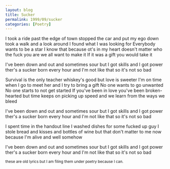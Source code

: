 ```yaml
---
layout: blog
title: Sucker
permalink: 1999/09/sucker
categories: [Poetry]
---
```


I took a ride past the edge of town
stopped the car and put my ego down
took a walk and a look around
I found what I was looking for
Everybody wants to be a star
I know that because ot's in my heart
doesn't matter who the fuck you are
we all want to make it
If it was a gift you would take it

I've been down and out and sometimes sour
but I got skills and I got power
ther's a sucker born every hour 
and I'm not like that
so it's not so bad

Survival is the only teacher
whiskey's good but love is sweeter
I'm on time when I go to meet her
and I try to bring a gift
No one wants to go unwanted
No one starts to not get started
If you've been in love you've been broken-hearted
but time keeps on picking up speed
and we learn from the ways we bleed

I've been down and out and sometimes sour
but I got skills and I got power
ther's a sucker born every hour 
and I'm not like that
so it's not so bad

I spent time in the handout line
I washed dishes for some fucked up guy
I stole bread and kisses and bottles of wine
but that don't matter to me now
because I'm alive and well somehow

I've been down and out and sometimes sour
but I got skills and I got power
ther's a sucker born every hour 
and I'm not like that
so it's not so bad



<small>these are old lyrics but I am filing them under poetry because I can.</small>
